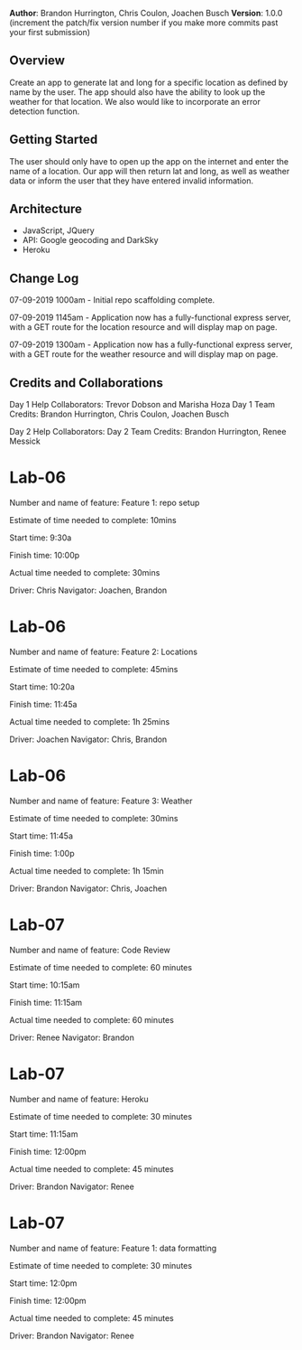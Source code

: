 **Author**: Brandon Hurrington, Chris Coulon, Joachen Busch
**Version**: 1.0.0 (increment the patch/fix version number if you make more commits past your first submission)

## Overview
Create an app to generate lat and long for a specific location as defined by name by the user.  The app should also have the ability to look up the weather for that location.  We also would like to incorporate an error detection function.

## Getting Started
The user should only have to open up the app on the internet and enter the name of a location.  Our app will then return lat and long, as well as weather data or inform the user that they have entered invalid information.

## Architecture
- JavaScript, JQuery
- API: Google geocoding and DarkSky
- Heroku

## Change Log

07-09-2019 1000am - Initial repo scaffolding complete.

07-09-2019 1145am - Application now has a fully-functional express server, with a GET route for the location resource and will display map on page.

07-09-2019 1300am - Application now has a fully-functional express server, with a GET route for the weather resource and will display map on page.

## Credits and Collaborations
Day 1 Help Collaborators: Trevor Dobson and Marisha Hoza
Day 1 Team Credits: Brandon Hurrington, Chris Coulon, Joachen Busch

Day 2 Help Collaborators: 
Day 2 Team Credits: Brandon Hurrington, Renee Messick


# Lab-06
Number and name of feature: Feature 1: repo setup

Estimate of time needed to complete: 10mins

Start time: 9:30a

Finish time: 10:00p

Actual time needed to complete: 30mins

Driver: Chris
Navigator: Joachen, Brandon

# Lab-06
Number and name of feature: Feature 2: Locations

Estimate of time needed to complete: 45mins

Start time: 10:20a

Finish time: 11:45a

Actual time needed to complete: 1h 25mins

Driver: Joachen
Navigator: Chris, Brandon

# Lab-06
Number and name of feature: Feature 3: Weather

Estimate of time needed to complete: 30mins

Start time: 11:45a

Finish time: 1:00p

Actual time needed to complete: 1h 15min

Driver: Brandon
Navigator: Chris, Joachen

# Lab-07
Number and name of feature: Code Review

Estimate of time needed to complete: 60 minutes

Start time: 10:15am

Finish time: 11:15am

Actual time needed to complete: 60 minutes

Driver: Renee
Navigator: Brandon

# Lab-07
Number and name of feature: Heroku

Estimate of time needed to complete: 30 minutes

Start time: 11:15am

Finish time: 12:00pm

Actual time needed to complete:  45 minutes

Driver: Brandon
Navigator: Renee

# Lab-07
Number and name of feature: Feature 1: data formatting

Estimate of time needed to complete: 30 minutes

Start time: 12:0pm

Finish time: 12:00pm

Actual time needed to complete:  45 minutes

Driver: Brandon
Navigator: Renee